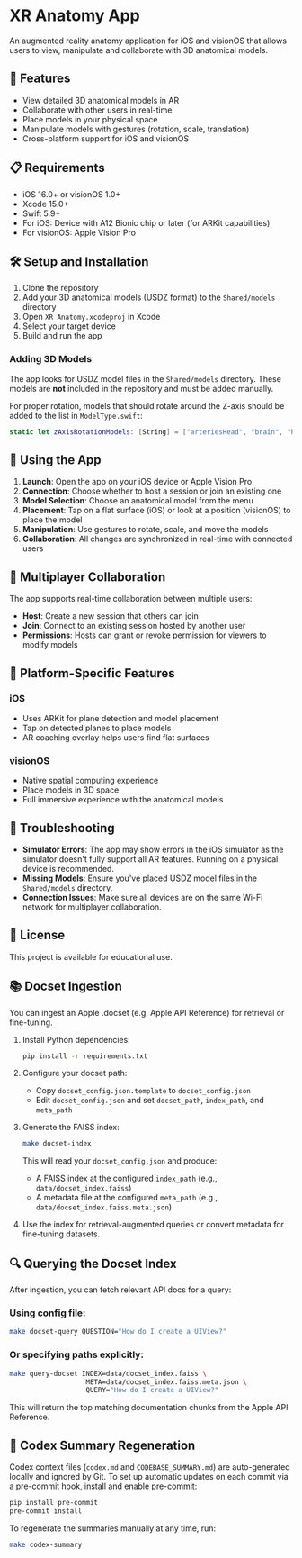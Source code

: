 # XR Anatomy App

An augmented reality anatomy application for iOS and visionOS that allows users to view, manipulate and collaborate with 3D anatomical models.

## 🧩 Features

- View detailed 3D anatomical models in AR
- Collaborate with other users in real-time
- Place models in your physical space
- Manipulate models with gestures (rotation, scale, translation)
- Cross-platform support for iOS and visionOS

## 📋 Requirements

- iOS 16.0+ or visionOS 1.0+
- Xcode 15.0+
- Swift 5.9+
- For iOS: Device with A12 Bionic chip or later (for ARKit capabilities)
- For visionOS: Apple Vision Pro

## 🛠️ Setup and Installation

1. Clone the repository
2. Add your 3D anatomical models (USDZ format) to the `Shared/models` directory
3. Open `XR Anatomy.xcodeproj` in Xcode
4. Select your target device
5. Build and run the app

### Adding 3D Models

The app looks for USDZ model files in the `Shared/models` directory. These models are **not** included in the repository and must be added manually.

For proper rotation, models that should rotate around the Z-axis should be added to the list in `ModelType.swift`:

```swift
static let zAxisRotationModels: [String] = ["arteriesHead", "brain", "heart", "heart2K"]
```

## 🚀 Using the App

1. **Launch**: Open the app on your iOS device or Apple Vision Pro
2. **Connection**: Choose whether to host a session or join an existing one
3. **Model Selection**: Choose an anatomical model from the menu
4. **Placement**: Tap on a flat surface (iOS) or look at a position (visionOS) to place the model
5. **Manipulation**: Use gestures to rotate, scale, and move the models
6. **Collaboration**: All changes are synchronized in real-time with connected users

## 🔄 Multiplayer Collaboration

The app supports real-time collaboration between multiple users:

- **Host**: Create a new session that others can join
- **Join**: Connect to an existing session hosted by another user
- **Permissions**: Hosts can grant or revoke permission for viewers to modify models

## 📱 Platform-Specific Features

### iOS

- Uses ARKit for plane detection and model placement
- Tap on detected planes to place models
- AR coaching overlay helps users find flat surfaces

### visionOS

- Native spatial computing experience
- Place models in 3D space
- Full immersive experience with the anatomical models

## 🐛 Troubleshooting

- **Simulator Errors**: The app may show errors in the iOS simulator as the simulator doesn't fully support all AR features. Running on a physical device is recommended.
- **Missing Models**: Ensure you've placed USDZ model files in the `Shared/models` directory.
- **Connection Issues**: Make sure all devices are on the same Wi-Fi network for multiplayer collaboration.

## 📝 License

This project is available for educational use.

## 📚 Docset Ingestion

You can ingest an Apple .docset (e.g. Apple API Reference) for retrieval or fine-tuning.

1. Install Python dependencies:
   ```bash
   pip install -r requirements.txt
   ```
2. Configure your docset path:
   - Copy `docset_config.json.template` to `docset_config.json`
   - Edit `docset_config.json` and set `docset_path`, `index_path`, and `meta_path`
3. Generate the FAISS index:
   ```bash
   make docset-index
   ```
   This will read your `docset_config.json` and produce:
   - A FAISS index at the configured `index_path` (e.g., `data/docset_index.faiss`)
   - A metadata file at the configured `meta_path` (e.g., `data/docset_index.faiss.meta.json`)

3. Use the index for retrieval-augmented queries or convert metadata for fine-tuning datasets.

## 🔍 Querying the Docset Index

After ingestion, you can fetch relevant API docs for a query:

### Using config file:
```bash
make docset-query QUESTION="How do I create a UIView?"
```

### Or specifying paths explicitly:
```bash
make query-docset INDEX=data/docset_index.faiss \
                   META=data/docset_index.faiss.meta.json \
                   QUERY="How do I create a UIView?"
```

This will return the top matching documentation chunks from the Apple API Reference.
  
## 📝 Codex Summary Regeneration

Codex context files (`codex.md` and `CODEBASE_SUMMARY.md`) are auto-generated locally and ignored by Git. To set up automatic updates on each commit via a pre-commit hook, install and enable [pre-commit](https://pre-commit.com/):

```bash
pip install pre-commit
pre-commit install
```

To regenerate the summaries manually at any time, run:

```bash
make codex-summary
```
 
